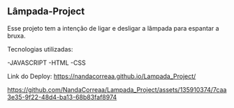 ## Lâmpada-Project

Esse projeto tem a intenção de ligar e desligar a lâmpada para espantar a bruxa.

Tecnologias utilizadas:

-JAVASCRIPT
-HTML
-CSS

Link do Deploy: https://nandacorreaa.github.io/Lampada_Project/



https://github.com/NandaCorreaa/Lampada_Project/assets/135910374/7caa3e35-9f22-48d4-ba13-68b83faf8974

